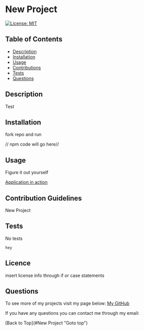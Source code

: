 # New Project
[![License: MIT](https://img.shields.io/badge/License-MIT-yellow.svg)](https://opensource.org/licenses/MIT)

## Table of Contents
 
* [Description](#Description "Goto Description")
* [Installation](#Installation "Goto Installation")
* [Usage](#Usage "Goto Usage")
* [Contributions](#Contributions "Goto Contributions")
* [Tests](#Tests "Goto Tests")
* [Questions](#Questions "Goto Questions")

## Description

Test

## Installation

fork repo and run

// npm code will go here//

## Usage

Figure it out yourself

[Application in action](undefined)

## Contribution Guidelines

New Project


## Tests

No tests
```
hey
```

## Licence

insert license info through if or case statements 


## Questions

To see more of my projects visit my page below:
[My GitHub](https://github.com/)

If you have any questions you can contact me through my email:


[Back to Top](#New Project "Goto top")
